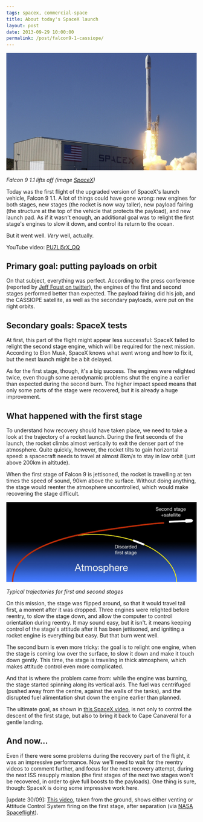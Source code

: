 ```yaml
---
tags: spacex, commercial-space
title: About today's SpaceX launch
layout: post
date: 2013-09-29 10:00:00
permalink: /post/falcon9-1-cassiope/
---
```


![Falcon 9 1.1 liftoff][1]

*Falcon 9 1.1 lifts off (image [SpaceX][2])*

Today was the first flight of the upgraded version of SpaceX's launch vehicle, Falcon 9 1.1. A lot of things could have gone wrong: new engines for both stages, new stages (the rocket is now way taller), new payload fairing (the structure at the top of the vehicle that protects the payload), and new launch pad. As if it wasn't enough, an additional goal was to relight the first stage's engines to slow it down, and control its return to the ocean.

But it went well. *Very* well, actually.

<!--more-->

YouTube video: [PU7Li5rX_OQ](http://youtube.com/watch?v=PU7Li5rX_OQ)

## Primary goal: putting payloads on orbit

On that subject, everything was perfect. According to the press conference (reported by [Jeff Foust on twitter][5]), the engines of the first and second stages performed better than expected. The payload fairing did his job, and the CASSIOPE satellite, as well as the secondary payloads, were put on the right orbits.

## Secondary goals: SpaceX tests

At first, this part of the flight might appear less successful: SpaceX failed to relight the second stage engine, which will be required for the next mission. According to Elon Musk, SpaceX knows what went wrong and how to fix it, but the next launch might be a bit delayed.

As for the first stage, though, it's a big success. The engines were relighted twice, even though some aerodynamic problems shut the engine a earlier than expected during the second burn. The higher impact speed means that only some parts of the stage were recovered, but it is already a huge improvement.

## What happened with the first stage

To understand how recovery should have taken place, we need to take a look at the trajectory of a rocket launch. During the first seconds of the launch, the rocket climbs almost vertically to exit the denser part of the atmosphere. Quite quickly, however, the rocket tilts to gain horizontal speed: a spacecraft needs to travel at almost 8km/s to stay in low orbit (just above 200km in altitude).

When the first stage of Falcon 9 is jettisoned, the rocket is travelling at ten times the speed of sound, 90km above the surface. Without doing anything, the stage would reenter the atmosphere uncontrolled, which would make recovering the stage difficult.

![trajectories of first and second stages][3]

*Typical trajectories for first and second stages*

On this mission, the stage was flipped around, so that it would travel tail first, a moment after it was dropped. Three engines were relighted before reentry, to slow the stage down, and allow the computer to control orientation during reentry. It may sound easy, but it isn't. it means keeping control of the stage's attitude after it has been jettisoned, and igniting a rocket engine is everything but easy. But that burn went well.

The second burn is even more tricky: the goal is to relight one engine, when the stage is coming low over the surface, to slow it down and make it touch down gently. This time, the stage is traveling in thick atmosphere, which makes attitude control even more complicated.

And that is where the problem came from: while the engine was burning, the stage started spinning along its vertical axis. The fuel was centrifuged (pushed away from the centre, against the walls of the tanks), and the disrupted fuel alimentation shut down the engine earlier than planned.

The ultimate goal, as shown in [this SpaceX video](http://youtube.com/watch?v=sSF81yjVbJE), is not only to control the descent of the first stage, but also to bring it back to Cape Canaveral for a gentle landing.

## And now…

Even if there were some problems during the recovery part of the flight, it was an impressive performance. Now we'll need to wait for the reentry videos to comment further, and focus for the next recovery attempt, during the next ISS resupply mission (the first stages of the next two stages won't be recovered, in order to give full boosts to the payloads). One thing is sure, though: SpaceX is doing some impressive work here.

[update 30/09]: [This video](http://youtube.com/watch?v=z48ziaJ9RVg), taken from the ground, shows either venting or Attitude Control System firing on the first stage, after separation (via [NASA Spaceflight][4]).

[1]: /static/media/2013/09/f911_liftoff.jpg
[2]: http://www.spacex.com/media-gallery/detail/81516/2081
[3]: /static/media/2013/09/spacex_stages.jpg
[4]: http://forum.nasaspaceflight.com/index.php?topic=32946.345
[5]: https://twitter.com/jeff_foust